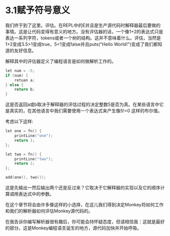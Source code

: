 # 3.1赋予符号意义
我们终于到了这里。评估。在REPL中的E并且是生产源代码时解释器最后要做的事情。这是让代码变得有意义的地方。没有评估器的话，一个像1+2的表达式只是表达一系列字符，tokens或者一个树的结构。这并不意味着什么。评估，当然是1+2变成3.5>1变成true，5<1变成false并且puts("Hello World!")变成了我们都知道的友好信息。

解释其中的评估器定义了编程语言是如何做解析工作的。
```go
let num = -5;
if (num) {
    retuan a;
} else {
    return b;
} 
```
这是否返回a或b取决于解释器的评估过程的决定整数5是否为真。在某些语言中它是真实的，在其他语言中我们需要使用一个表达式来产生像5!=0
这样的布尔值。

考虑以下这样:
```go
let one = fn() {
    printLine("one");
    return 1;
};

let two = fn() {
    printLine("two");
    return 2;
};

add(one(), two());
```
这是先输出一然后输出两个还是反过来？它取决于它解释器的实现以及它的顺序计算调用表达式中的参数。

在这个章节将会由许多像这样的小选择，在这儿我们得到决定Monkey将如何工作和我们的解析器如何评估Monkey源代码的。

在我告诉你编写解析器很有趣后，你可能会持怀疑态度，但请相信我：这就是最好的部分。这是Monkey编程语言诞生的地方，源代码加快并开始呼吸。

